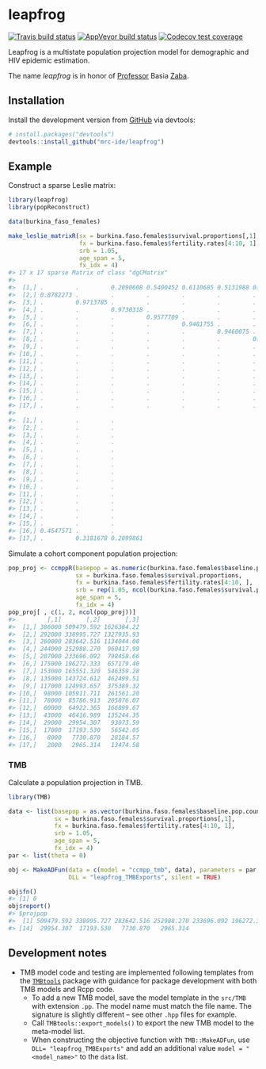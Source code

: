 
<!-- README.md is generated from README.Rmd. Please edit that file -->

# leapfrog

<!-- badges: start -->

[![Travis build
status](https://travis-ci.org/mrc-ide/leapfrog.svg?branch=master)](https://travis-ci.org/mrc-ide/leapfrog)
[![AppVeyor build
status](https://ci.appveyor.com/api/projects/status/github/mrc-ide/leapfrog?branch=master&svg=true)](https://ci.appveyor.com/project/mrc-ide/leapfrog)
[![Codecov test
coverage](https://codecov.io/gh/mrc-ide/leapfrog/branch/master/graph/badge.svg)](https://codecov.io/gh/mrc-ide/leapfrog?branch=master)
<!-- badges: end -->

Leapfrog is a multistate population projection model for demographic and
HIV epidemic estimation.

The name *leapfrog* is in honor of
[Professor](https://blogs.lshtm.ac.uk/alumni/2018/07/16/obituary-professor-basia-zaba/)
Basia
[Zaba](https://translate.google.co.uk/#view=home&op=translate&sl=pl&tl=en&text=%C5%BBaba).

## Installation

Install the development version from
[GitHub](https://github.com/mrc-ide/leapfrog) via devtools:

``` r
# install.packages("devtools")
devtools::install_github("mrc-ide/leapfrog")
```

## Example

Construct a sparse Leslie matrix:

``` r
library(leapfrog)
library(popReconstruct)

data(burkina_faso_females)

make_leslie_matrixR(sx = burkina.faso.females$survival.proportions[,1],
                    fx = burkina.faso.females$fertility.rates[4:10, 1],
                    srb = 1.05,
                    age_span = 5,
                    fx_idx = 4)
#> 17 x 17 sparse Matrix of class "dgCMatrix"
#>                                                                                                                                                  
#>  [1,] .         .         0.2090608 0.5400452 0.6110685 0.5131988 0.3952854 0.2440665 0.1012326 0.01816255 .        .         .         .        
#>  [2,] 0.8782273 .         .         .         .         .         .         .         .         .          .        .         .         .        
#>  [3,] .         0.9713785 .         .         .         .         .         .         .         .          .        .         .         .        
#>  [4,] .         .         0.9730318 .         .         .         .         .         .         .          .        .         .         .        
#>  [5,] .         .         .         0.9577709 .         .         .         .         .         .          .        .         .         .        
#>  [6,] .         .         .         .         0.9481755 .         .         .         .         .          .        .         .         .        
#>  [7,] .         .         .         .         .         0.9460075 .         .         .         .          .        .         .         .        
#>  [8,] .         .         .         .         .         .         0.9393766 .         .         .          .        .         .         .        
#>  [9,] .         .         .         .         .         .         .         0.9258789 .         .          .        .         .         .        
#> [10,] .         .         .         .         .         .         .         .         0.9052283 .          .        .         .         .        
#> [11,] .         .         .         .         .         .         .         .         .         0.87537666 .        .         .         .        
#> [12,] .         .         .         .         .         .         .         .         .         .          0.832338 .         .         .        
#> [13,] .         .         .         .         .         .         .         .         .         .          .        0.7736165 .         .        
#> [14,] .         .         .         .         .         .         .         .         .         .          .        .         0.6966118 .        
#> [15,] .         .         .         .         .         .         .         .         .         .          .        .         .         0.5928803
#> [16,] .         .         .         .         .         .         .         .         .         .          .        .         .         .        
#> [17,] .         .         .         .         .         .         .         .         .         .          .        .         .         .        
#>                                    
#>  [1,] .         .         .        
#>  [2,] .         .         .        
#>  [3,] .         .         .        
#>  [4,] .         .         .        
#>  [5,] .         .         .        
#>  [6,] .         .         .        
#>  [7,] .         .         .        
#>  [8,] .         .         .        
#>  [9,] .         .         .        
#> [10,] .         .         .        
#> [11,] .         .         .        
#> [12,] .         .         .        
#> [13,] .         .         .        
#> [14,] .         .         .        
#> [15,] .         .         .        
#> [16,] 0.4547571 .         .        
#> [17,] .         0.3181678 0.2099861
```

Simulate a cohort component population projection:

``` r
pop_proj <- ccmppR(basepop = as.numeric(burkina.faso.females$baseline.pop.counts),
                   sx = burkina.faso.females$survival.proportions,
                   fx = burkina.faso.females$fertility.rates[4:10, ],
                   srb = rep(1.05, ncol(burkina.faso.females$survival.proportions)),
                   age_span = 5,
                   fx_idx = 4)
pop_proj[ , c(1, 2, ncol(pop_proj))]
#>         [,1]       [,2]       [,3]
#>  [1,] 386000 509479.592 1626384.22
#>  [2,] 292000 338995.727 1327935.93
#>  [3,] 260000 283642.516 1134044.00
#>  [4,] 244000 252988.270  960417.99
#>  [5,] 207000 233696.092  798458.66
#>  [6,] 175000 196272.333  657179.40
#>  [7,] 153000 165551.320  546359.28
#>  [8,] 135000 143724.612  462499.51
#>  [9,] 117000 124993.657  375389.32
#> [10,]  98000 105911.711  261561.20
#> [11,]  78000  85786.913  205876.07
#> [12,]  60000  64922.365  166899.67
#> [13,]  43000  46416.989  135244.35
#> [14,]  29000  29954.307   93073.59
#> [15,]  17000  17193.530   56542.05
#> [16,]   8000   7730.870   28184.57
#> [17,]   2000   2965.314   13474.58
```

### TMB

Calculate a population projection in TMB.

``` r
library(TMB)

data <- list(basepop = as.vector(burkina.faso.females$baseline.pop.counts),
             sx = burkina.faso.females$survival.proportions[,1],
             fx = burkina.faso.females$fertility.rates[4:10, 1],
             srb = 1.05,
             age_span = 5,
             fx_idx = 4)
par <- list(theta = 0)

obj <- MakeADFun(data = c(model = "ccmpp_tmb", data), parameters = par,
                 DLL = "leapfrog_TMBExports", silent = TRUE)

obj$fn()
#> [1] 0
obj$report()
#> $projpop
#>  [1] 509479.592 338995.727 283642.516 252988.270 233696.092 196272.333 165551.320 143724.612 124993.657 105911.711  85786.913  64922.365  46416.989
#> [14]  29954.307  17193.530   7730.870   2965.314
```

## Development notes

  - TMB model code and testing are implemented following templates from
    the [`TMBtools`](https://github.com/mlysy/TMBtools) package with
    guidance for package development with both TMB models and Rcpp code.
      - To add a new TMB model, save the model template in the `src/TMB`
        with extension `.pp`. The model name must match the file name.
        The signature is slightly different – see other `.hpp` files for
        example.
      - Call `TMBtools::export_models()` to export the new TMB model to
        the meta-model list.
      - When constructing the objective function with `TMB::MakeADFun`,
        use `DLL= "leapfrog_TMBExports"` and add an additional value
        `model = "<model_name>"` to the `data` list.
